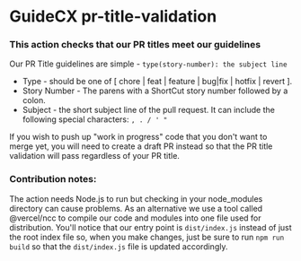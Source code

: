 # GuideCX pr-title-validation

### This action checks that our PR titles meet our guidelines

Our PR Title guidelines are simple - `type(story-number): the subject line`

- Type - should be one of [ chore | feat | feature | bug|fix | hotfix | revert ].
- Story Number - The parens with a ShortCut story number followed by a colon.
- Subject - the short subject line of the pull request. It can include the following special characters: `, . / ' "`

If you wish to push up "work in progress" code that you don't want to merge yet, you will need to create a draft PR instead so that the PR title validation will pass regardless of your PR title.

### Contribution notes:

The action needs Node.js to run but checking in your node_modules directory can cause problems. As an alternative we use a tool called @vercel/ncc to compile our code and modules into one file used for distribution.
You'll notice that our entry point is `dist/index.js` instead of just the root index file so, when you make changes, just be sure to run `npm run build` so that the `dist/index.js` file is updated accordingly.
